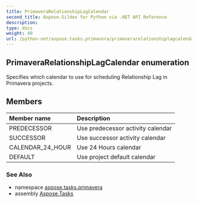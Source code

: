 ```yaml
---
title: PrimaveraRelationshipLagCalendar
second_title: Aspose.Sildes for Python via .NET API Reference
description: 
type: docs
weight: 40
url: /python-net/aspose.tasks.primavera/primaverarelationshiplagcalendar/
---
```


## PrimaveraRelationshipLagCalendar enumeration

Specifies which calendar to use for scheduling Relationship Lag in Primavera projects.

## Members
| Member name | Description |
| :- | :- |
|PREDECESSOR|Use predecessor activity calendar|
|SUCCESSOR|Use successor activity calendar|
|CALENDAR_24_HOUR|Use 24 Hours calendar|
|DEFAULT|Use project default calendar|

### See Also

* namespace [aspose.tasks.primavera](/tasks/python-net/aspose.tasks.primavera/)
* assembly [Aspose.Tasks](/tasks/python-net/)

